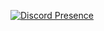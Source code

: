 [![Discord Presence](https://lanyard.cnrad.dev/api/419463672700600322?showDisplayName=true&bg=8b0000)](https://discord.com/users/419463672700600322)
